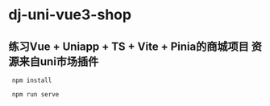# dj-uni-vue3-shop

## 练习Vue + Uniapp + TS + Vite + Pinia的商城项目 资源来自uni市场插件

  ```
   npm install
   
   npm run serve
  
  ```
